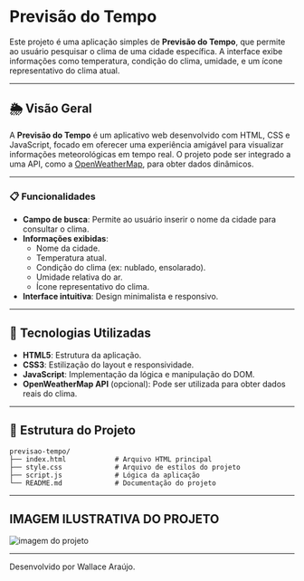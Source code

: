 # Previsão do Tempo

Este projeto é uma aplicação simples de **Previsão do Tempo**, que permite ao usuário pesquisar o clima de uma cidade específica. A interface exibe informações como temperatura, condição do clima, umidade, e um ícone representativo do clima atual.

---

## 🌦️ Visão Geral

A **Previsão do Tempo** é um aplicativo web desenvolvido com HTML, CSS e JavaScript, focado em oferecer uma experiência amigável para visualizar informações meteorológicas em tempo real. O projeto pode ser integrado a uma API, como a [OpenWeatherMap](https://openweathermap.org/), para obter dados dinâmicos.

---

### 📋 Funcionalidades

- **Campo de busca**: Permite ao usuário inserir o nome da cidade para consultar o clima.
- **Informações exibidas**:
  - Nome da cidade.
  - Temperatura atual.
  - Condição do clima (ex: nublado, ensolarado).
  - Umidade relativa do ar.
  - Ícone representativo do clima.
- **Interface intuitiva**: Design minimalista e responsivo.

---

## 🚀 Tecnologias Utilizadas

- **HTML5**: Estrutura da aplicação.
- **CSS3**: Estilização do layout e responsividade.
- **JavaScript**: Implementação da lógica e manipulação do DOM.
- **OpenWeatherMap API** (opcional): Pode ser utilizada para obter dados reais do clima.

---

## 📂 Estrutura do Projeto

```plaintext
previsao-tempo/
├── index.html            # Arquivo HTML principal
├── style.css             # Arquivo de estilos do projeto
├── script.js             # Lógica da aplicação
└── README.md             # Documentação do projeto
```
---

## IMAGEM ILUSTRATIVA DO PROJETO

![imagem do projeto](https://github.com/user-attachments/assets/f2fb875a-cc60-4bc4-baa1-94d6a3e5fb30)

---

Desenvolvido por Wallace Araújo.
